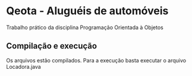 # Qeota - Aluguéis de automóveis
Trabalho prático da disciplina Programação Orientada à Objetos

## Compilação e execução 
Os arquivos estão compilados. Para a execução basta executar o arquivo Locadora.java
